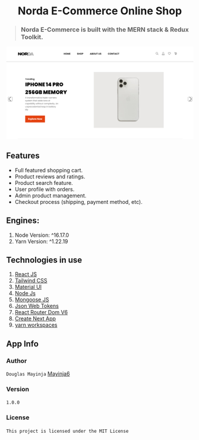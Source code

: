 <h1 align="center">
  Norda E-Commerce Online Shop
</h1>

> ### Norda E-Commerce is built with the MERN stack & Redux Toolkit.

![screenshot](./public/upload/norda_screenshot.png)

## Features

- Full featured shopping cart.
- Product reviews and ratings.
- Product search feature.
- User profile with orders.
- Admin product management.
- Checkout process (shipping, payment method, etc).

## Engines:

1. Node Version: ^16.17.0
2. Yarn Version: ^1.22.19

## Technologies in use

1. [React JS](https://reactjs.org/)
1. [Tailwind CSS](https://tailwindcss.com/)
1. [Material UI](https://mui.com/)
1. [Node Js](https://nodejs.org/)
1. [Mongoose JS](https://mongoosejs.com/)
1. [Json Web Tokens](https://jwt.io/)
1. [React Router Dom V6](https://v6.react-router-dom.com/)
1. [Create Next App](https://github.com/zeit/next.js/tree/canary/packages/create-next-app)
1. [yarn workspaces](https://classic.yarnpkg.com/)

## App Info

### Author

`Douglas Mayinja` [Mayinja6](https://github.com/Mayinja6)

### Version

`1.0.0`

### License

`This project is licensed under the MIT License`
